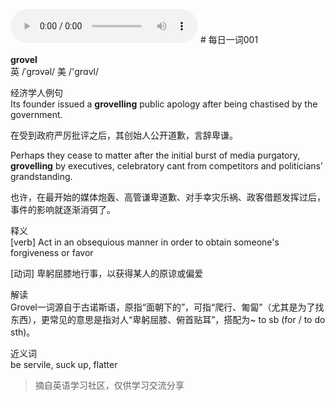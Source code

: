 <audio id="my-audio-stream" controlsList="nodownload fullscreen" oncontextmenu="return false" preload="auto" controls>
            <source src="https://res.wx.qq.com/voice/getvoice?mediaid=MzI5MTIxMjM5MV81MDQwMDg4Njc=" type="audio/mpeg" >
</audio>
# 每日一词001

**grovel**<br/>
英 /ˈgrɔvəl/ 美 /'ɡrɑvl/

经济学人例句<br/>
Its founder issued a **grovelling** public apology after being chastised by the government.

在受到政府严厉批评之后，其创始人公开道歉，言辞卑谦。

Perhaps they cease to matter after the initial burst of media purgatory, **grovelling** by executives, celebratory cant from competitors and politicians’ grandstanding.

也许，在最开始的媒体炮轰、高管谦卑道歉、对手幸灾乐祸、政客借题发挥过后，事件的影响就逐渐消弭了。

释义<br/>
[verb] Act in an obsequious manner in order to obtain someone's forgiveness or favor

[动词] 卑躬屈膝地行事，以获得某人的原谅或偏爱

解读<br/>
Grovel一词源自于古诺斯语，原指“面朝下的”，可指“爬行、匍匐”（尤其是为了找东西），更常见的意思是指对人“卑躬屈膝、俯首贴耳”，搭配为~ to sb (for / to do sth)。

近义词<br/>
be servile, suck up, flatter

> 摘自英语学习社区，仅供学习交流分享
